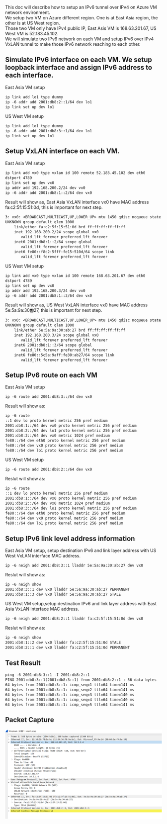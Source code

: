 This doc will describe how to setup an IPv6 tunnel over IPv4 on Azure VM network environment. </br>
We setup two VM on Azure different region. One is at East Asia region, the other is at US West region.</br>
Those two VM only have IPv4 public IP, East Asis VM is 168.63.201.67, US West VM is 52.183.45.102.</br>
We will simulate two IPv6 network on each VM and setup IPv6 over IPv4 VxLAN tunnel to make those IPv6 network reaching to each other.</br>

## Simulate IPv6 interface on each VM. We setup loopback interface and assign IPv6 address to each interface. 
East Asia VM setup
```
ip link add lo1 type dummy
ip -6 addr add 2001:db8:2::1/64 dev lo1
ip link set up dev lo1
```
US West VM setup
```
ip link add lo1 type dummy
ip -6 addr add 2001:db8:3::1/64 dev lo1
ip link set up dev lo1
```
## Setup VxLAN interface on each VM.
East Asia VM setup
```
ip link add vx0 type vxlan id 100 remote 52.183.45.102 dev eth0 dstport 4789
ip link set up dev vx0
ip addr add 192.168.200.2/24 dev vx0
ip -6 addr add 2001:db8:1::2/64 dev vx0
```
Result will show as, East Asia VxLAN interface vx0 have MAC address fa:c2:5f:15:51:0d, this is important for next step.
```
3: vx0: <BROADCAST,MULTICAST,UP,LOWER_UP> mtu 1450 qdisc noqueue state UNKNOWN group default qlen 1000
    link/ether fa:c2:5f:15:51:0d brd ff:ff:ff:ff:ff:ff
    inet 192.168.200.2/24 scope global vx0
       valid_lft forever preferred_lft forever
    inet6 2001:db8:1::2/64 scope global
       valid_lft forever preferred_lft forever
    inet6 fe80::f8c2:5fff:fe15:510d/64 scope link
       valid_lft forever preferred_lft forever
```
US West VM setup
```
ip link add vx0 type vxlan id 100 remote 168.63.201.67 dev eth0 dstport 4789
ip link set up dev vx0
ip addr add 192.168.200.3/24 dev vx0
ip -6 addr add 2001:db8:1::3/64 dev vx0
```
Result will show as, US West VxLAN interface vx0 have MAC address 5e:5a:9a:30:ab:27, this is important for next step.
```
3: vx0: <BROADCAST,MULTICAST,UP,LOWER_UP> mtu 1450 qdisc noqueue state UNKNOWN group default qlen 1000
    link/ether 5e:5a:9a:30:ab:27 brd ff:ff:ff:ff:ff:ff
    inet 192.168.200.3/24 scope global vx0
       valid_lft forever preferred_lft forever
    inet6 2001:db8:1::3/64 scope global
       valid_lft forever preferred_lft forever
    inet6 fe80::5c5a:9aff:fe30:ab27/64 scope link
       valid_lft forever preferred_lft forever
```
## Setup IPv6 route on each VM
East Asia VM setup
```
ip -6 route add 2001:db8:3::/64 dev vx0
```
Result will show as:
```
ip -6 route
::1 dev lo proto kernel metric 256 pref medium
2001:db8:1::/64 dev vx0 proto kernel metric 256 pref medium
2001:db8:2::/64 dev lo1 proto kernel metric 256 pref medium
2001:db8:3::/64 dev vx0 metric 1024 pref medium
fe80::/64 dev eth0 proto kernel metric 256 pref medium
fe80::/64 dev vx0 proto kernel metric 256 pref medium
fe80::/64 dev lo1 proto kernel metric 256 pref medium
```
US West VM setup
```
ip -6 route add 2001:db8:2::/64 dev vx0
```
Reslut will show as:
```
ip -6 route
::1 dev lo proto kernel metric 256 pref medium
2001:db8:1::/64 dev vx0 proto kernel metric 256 pref medium
2001:db8:2::/64 dev vx0 metric 1024 pref medium
2001:db8:3::/64 dev lo1 proto kernel metric 256 pref medium
fe80::/64 dev eth0 proto kernel metric 256 pref medium
fe80::/64 dev vx0 proto kernel metric 256 pref medium
fe80::/64 dev lo1 proto kernel metric 256 pref medium
```
## Setup IPv6 link level address information

East Asia VM setup, setup destination IPv6 and link layer address with US West VxLAN interface MAC address.
```
ip -6 neigh add 2001:db8:3::1 lladdr 5e:5a:9a:30:ab:27 dev vx0
```
Reslut will show as:
```
ip -6 neigh show
2001:db8:3::1 dev vx0 lladdr 5e:5a:9a:30:ab:27 PERMANENT
2001:db8:1::3 dev vx0 lladdr 5e:5a:9a:30:ab:27 STALE
```
US West VM setup,setup destination IPv6 and link layer address with East Asia VxLAN interface MAC address.
```
ip -6 neigh add 2001:db8:2::1 lladdr fa:c2:5f:15:51:0d dev vx0
```
Reslut will show as:
```
ip -6 neigh show
2001:db8:1::2 dev vx0 lladdr fa:c2:5f:15:51:0d STALE
2001:db8:2::1 dev vx0 lladdr fa:c2:5f:15:51:0d PERMANENT
```
## Test Result
```
ping -6 2001:db8:3::1 -I 2001:db8:2::1
PING 2001:db8:3::1(2001:db8:3::1) from 2001:db8:2::1 : 56 data bytes
64 bytes from 2001:db8:3::1: icmp_seq=1 ttl=64 time=141 ms
64 bytes from 2001:db8:3::1: icmp_seq=2 ttl=64 time=141 ms
64 bytes from 2001:db8:3::1: icmp_seq=3 ttl=64 time=140 ms
64 bytes from 2001:db8:3::1: icmp_seq=4 ttl=64 time=140 ms
64 bytes from 2001:db8:3::1: icmp_seq=5 ttl=64 time=141 ms
```
## Packet Capture
![](https://github.com/yinghli/AzureIPv6oIPv4/blob/master/vxlan.png)

